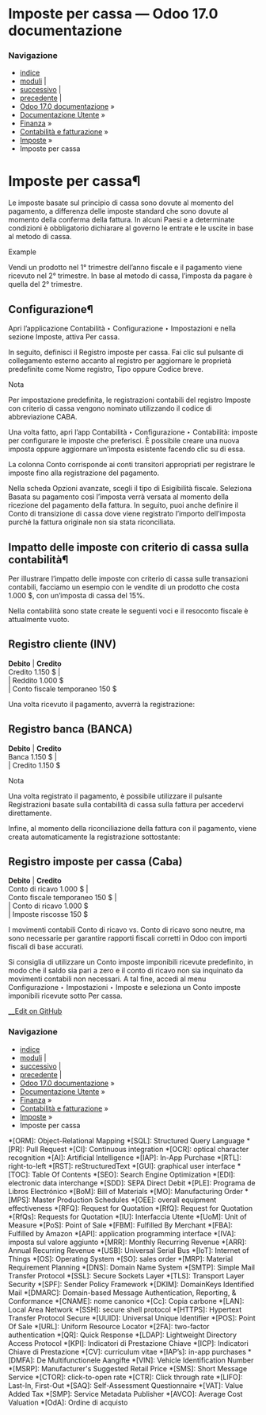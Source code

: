 # Imposte per cassa — Odoo 17.0 documentazione

### Navigazione

  * [indice](../../../../genindex.html "Indice generale")
  * [moduli](../../../../py-modindex.html "Indice del modulo Python") |
  * [successivo](retention.html "Imposte alla fonte") |
  * [precedente](../taxes.html "Imposte") |
  * [Odoo 17.0 documentazione](../../../../index-2.html) »
  * [Documentazione Utente](../../../../applications.html) »
  * [Finanza](../../../finance.html) »
  * [Contabilità e fatturazione](../../accounting.html) »
  * [Imposte](../taxes.html) »
  * Imposte per cassa



# Imposte per cassa¶

Le imposte basate sul principio di cassa sono dovute al momento del pagamento, a differenza delle imposte standard che sono dovute al momento della conferma della fattura. In alcuni Paesi e a determinate condizioni è obbligatorio dichiarare al governo le entrate e le uscite in base al metodo di cassa.

Example

Vendi un prodotto nel 1° trimestre dell’anno fiscale e il pagamento viene ricevuto nel 2° trimestre. In base al metodo di cassa, l’imposta da pagare è quella del 2° trimestre.

## Configurazione¶

Apri l’applicazione Contabilità ‣ Configurazione ‣ Impostazioni e nella sezione Imposte, attiva Per cassa.

In seguito, definisci il Registro imposte per cassa. Fai clic sul pulsante di collegamento esterno accanto al registro per aggiornare le proprietà predefinite come Nome registro, Tipo oppure Codice breve.

Nota

Per impostazione predefinita, le registrazioni contabili del registro Imposte con criterio di cassa vengono nominato utilizzando il codice di abbreviazione CABA.

Una volta fatto, apri l’app Contabilità ‣ Configurazione ‣ Contabilità: imposte per configurare le imposte che preferisci. È possibile creare una nuova imposta oppure aggiornare un’imposta esistente facendo clic su di essa.

La colonna Conto corrisponde ai conti transitori appropriati per registrare le imposte fino alla registrazione del pagamento.

Nella scheda Opzioni avanzate, scegli il tipo di Esigibilità fiscale. Seleziona Basata su pagamento così l’imposta verrà versata al momento della ricezione del pagamento della fattura. In seguito, puoi anche definire il Conto di transizione di cassa dove viene registrato l’importo dell’imposta purché la fattura originale non sia stata riconciliata.

## Impatto delle imposte con criterio di cassa sulla contabilità¶

Per illustrare l’impatto delle imposte con criterio di cassa sulle transazioni contabili, facciamo un esempio con le vendite di un prodotto che costa 1.000 $, con un’imposta di cassa del 15%.

Nella contabilità sono state create le seguenti voci e il resoconto fiscale è attualmente vuoto.

**Registro cliente (INV)**  
---  
**Debito** | **Credito**  
Credito 1.150 $ |   
| Reddito 1.000 $  
| Conto fiscale temporaneo 150 $  
  
Una volta ricevuto il pagamento, avverrà la registrazione:

**Registro banca (BANCA)**  
---  
**Debito** | **Credito**  
Banca 1.150 $ |   
| Credito 1.150 $  
  
Nota

Una volta registrato il pagamento, è possibile utilizzare il pulsante Registrazioni basate sulla contabilità di cassa sulla fattura per accedervi direttamente.

Infine, al momento della riconciliazione della fattura con il pagamento, viene creata automaticamente la registrazione sottostante:

**Registro imposte per cassa (Caba)**  
---  
**Debito** | **Credito**  
Conto di ricavo 1.000 $ |   
Conto fiscale temporaneo 150 $ |   
| Conto di ricavo 1.000 $  
| Imposte riscosse 150 $  
  
I movimenti contabili Conto di ricavo vs. Conto di ricavo sono neutre, ma sono necessarie per garantire rapporti fiscali corretti in Odoo con importi fiscali di base accurati.

Si consiglia di utilizzare un Conto imposte imponibili ricevute predefinito, in modo che il saldo sia pari a zero e il conto di ricavo non sia inquinato da movimenti contabili non necessari. A tal fine, accedi al menu Configurazione ‣ Impostazioni ‣ Imposte e seleziona un Conto imposte imponibili ricevute sotto Per cassa.

[ __Edit on GitHub](https://github.com/odoo/documentation/edit/17.0/content/applications/finance/accounting/taxes/cash_basis.rst)

### Navigazione

  * [indice](../../../../genindex.html "Indice generale")
  * [moduli](../../../../py-modindex.html "Indice del modulo Python") |
  * [successivo](retention.html "Imposte alla fonte") |
  * [precedente](../taxes.html "Imposte") |
  * [Odoo 17.0 documentazione](../../../../index-2.html) »
  * [Documentazione Utente](../../../../applications.html) »
  * [Finanza](../../../finance.html) »
  * [Contabilità e fatturazione](../../accounting.html) »
  * [Imposte](../taxes.html) »
  * Imposte per cassa


  *[ORM]: Object-Relational Mapping
  *[SQL]: Structured Query Language
  *[PR]: Pull Request
  *[CI]: Continuous integration
  *[OCR]: optical character recognition
  *[AI]: Artificial Intelligence
  *[IAP]: In-App Purchase
  *[RTL]: right-to-left
  *[RST]: reStructuredText
  *[GUI]: graphical user interface
  *[TOC]: Table Of Contents
  *[SEO]: Search Engine Optimization
  *[EDI]: electronic data interchange
  *[SDD]: SEPA Direct Debit
  *[PLE]: Programa de Libros Electrónico
  *[BoM]: Bill of Materials
  *[MO]: Manufacturing Order
  *[MPS]: Master Production Schedules
  *[OEE]: overall equipment effectiveness
  *[RFQ]: Request for Quotation
  *[RfQ]: Request for Quotation
  *[RfQs]: Requests for Quotation
  *[IU]: Interfaccia Utente
  *[UoM]: Unit of Measure
  *[PoS]: Point of Sale
  *[FBM]: Fulfilled By Merchant
  *[FBA]: Fulfilled by Amazon
  *[API]: application programming interface
  *[IVA]: imposta sul valore aggiunto
  *[MRR]: Monthly Recurring Revenue
  *[ARR]: Annual Recurring Revenue
  *[USB]: Universal Serial Bus
  *[IoT]: Internet of Things
  *[OS]: Operating System
  *[SO]: sales order
  *[MRP]: Material Requirement Planning
  *[DNS]: Domain Name System
  *[SMTP]: Simple Mail Transfer Protocol
  *[SSL]: Secure Sockets Layer
  *[TLS]: Transport Layer Security
  *[SPF]: Sender Policy Framework
  *[DKIM]: DomainKeys Identified Mail
  *[DMARC]: Domain-based Message Authentication, Reporting, & Conformance
  *[CNAME]: nome canonico
  *[Cc]: Copia carbone
  *[LAN]: Local Area Network
  *[SSH]: secure shell protocol
  *[HTTPS]: Hypertext Transfer Protocol Secure
  *[UUID]: Universal Unique Identifier
  *[POS]: Point Of Sale
  *[URL]: Uniform Resource Locator
  *[2FA]: two-factor authentication
  *[QR]: Quick Response
  *[LDAP]: Lightweight Directory Access Protocol
  *[KPI]: Indicatori di Prestazione Chiave
  *[ICP]: Indicatori Chiave di Prestazione
  *[CV]: curriculum vitae
  *[IAP’s]: in-app purchases
  *[DMFA]: De Multifunctionele Aangifte
  *[VIN]: Vehicle Identification Number
  *[MSRP]: Manufacturer's Suggested Retail Price
  *[SMS]: Short Message Service
  *[CTOR]: click-to-open rate
  *[CTR]: Click through rate
  *[LIFO]: Last-In, First-Out
  *[SAQ]: Self-Assessment Questionnaire
  *[VAT]: Value Added Tax
  *[SMP]: Service Metadata Publisher
  *[AVCO]: Average Cost Valuation
  *[OdA]: Ordine di acquisto